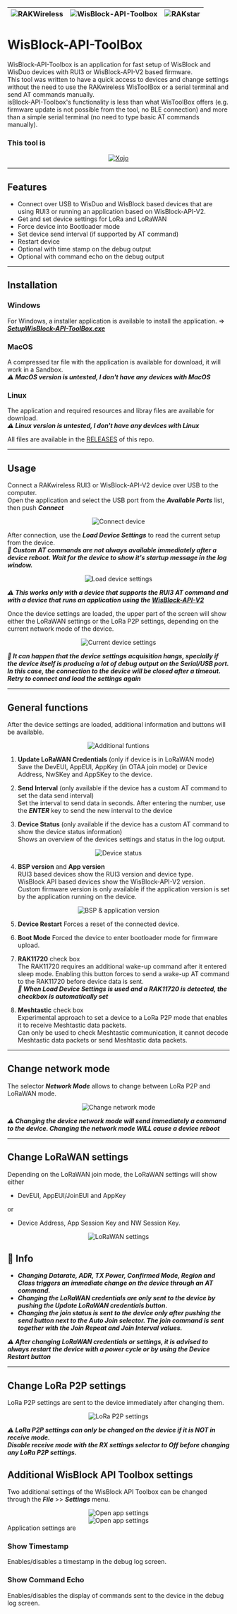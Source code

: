 | <img src="./assets/RAK-Whirls.png" alt="RAKWireless"> |     <img src="./assets/main-lorawan.png" alt="WisBlock-API-Toolbox" size=50% > | <img src="./assets/rakstar.jpg" alt="RAKstar" > |    
| :-: | :-: | :-: |
# WisBlock-API-ToolBox
WisBlock-API-Toolbox is an application for fast setup of WisBlock and WisDuo devices with RUI3 or WisBlock-API-V2 based firmware.     
This tool was written to have a quick access to devices and change settings without the need to use the RAKwireless WisToolBox or a serial terminal and send AT commands manually.    
isBlock-API-Toolbox's functionality is less than what WisToolBox offers (e.g. firmware update is not possible from the tool, no BLE connection) and more than a simple serial terminal (no need to type basic AT commands manually).    

### This tool is
<center><a href="https://xojo.com"><img src="./Resources/mwx.png" alt="Xojo"></a></center>

----

## Features
- Connect over USB to WisDuo and WisBlock based devices that are using RUI3 or running an application based on WisBlock-API-V2.
- Get and set device settings for LoRa and LoRaWAN
- Force device into Bootloader mode
- Set device send interval (if supported by AT command)
- Restart device
- Optional with time stamp on the debug output
- Optional with command echo on the debug output

----

## Installation

### Windows 
For Windows, a installer application is available to install the application. => [_**SetupWisBlock-API-ToolBox.exe**_](./SetupWisBlock-API-ToolBox.exe)

### MacOS
A compressed tar file with the application is available for download, it will work in a Sandbox.    
_**⚠️ MacOS version is untested, I don't have any devices with MacOS**_

### Linux
The application and required resources and libray files are available for download.    
_**⚠️ Linux version is untested, I don't have any devices with Linux**_

All files are available in the [RELEASES](https://github.com/beegee-tokyo/WisBlock-API-ToolBox/releases) of this repo.    

----

## Usage

Connect a RAKwireless RUI3 or WisBlock-API-V2 device over USB to the computer.    
Open the application and select the USB port from the _**Available Ports**_ list, then push _**Connect**_
<center><img src="./assets/connect.png" alt="Connect device"></center>

After connection, use the _**Load Device Settings**_ to read the current setup from the device.    
_**📝 Custom AT commands are not always available immediately after a device reboot. Wait for the device to show it's startup message in the log window.**_
<center><img src="./assets/load-settings.png" alt="Load device settings"></center>

_**⚠️ This works only with a device that supports the RUI3 AT command and with a device that runs an application using the [WisBlock-API-V2](https://github.com/beegee-tokyo/WisBlock-API-V2)**_

Once the device settings are loaded, the upper part of the screen will show either the LoRaWAN settings or the LoRa P2P settings, depending on the current network mode of the device.    
<center><img src="./assets/parameter-fields.png" alt="Current device settings"></center>

_**📝 It can happen that the device settings acquisition hangs, specially if the device itself is producing a lot of debug output on the Serial/USB port.**_    
_**In this case, the connection to the device will be closed after a timeout. Retry to connect and load the settings again**_

----

## General functions

After the device settings are loaded, additional information and buttons will be available.

<center><img src="./assets/additional-functions.png" alt="Additional funtions"></center>


1) **Update LoRaWAN Credentials** (only if device is in LoRaWAN mode)    
Save the DevEUI, AppEUI, AppKey (in OTAA join mode) or Device Address, NwSKey and AppSKey to the device.

2) **Send Interval** (only available if the device has a custom AT command to set the data send interval)     
Set the interval to send data in seconds. After entering the number, use the _**ENTER**_ key to send the new interval to the device

3) **Device Status** (only available if the device has a custom AT command to show the device status information)    
Shows an overview of the devices settings and status in the log output.

<center><img src="./assets/device-status.png" alt="Device status"></center>

4) **BSP version** and **App version**      
RUI3 based devices show the RUI3 version and device type.    
WisBlock API based devices show the WisBlock-API-V2 version.    
Custom firmware version is only available if the application version is set by the application running on the device.    

<center><img src="./assets/version-display.png" alt="BSP & application version"></center>

5) **Device Restart**
Forces a reset of the connected device.

6) **Boot Mode**
Forced the device to enter bootloader mode for firmware upload.

7) **RAK11720** check box    
The RAK11720 requires an additional wake-up command after it entered sleep mode. Enabling this button forces to send a wake-up AT command to the RAK11720 before device data is sent.    
_**📝 When Load Device Settings is used and a RAK11720 is detected, the checkbox is automatically set**_

8) **Meshtastic** check box    
Experimental approach to set a device to a LoRa P2P mode that enables it to receive Meshtastic data packets.    
Can only be used to check Meshtastic communication, it cannot decode Meshtastic data packets or send Meshtastic data packets.

----

## Change network mode

The selector _**Network Mode**_ allows to change between LoRa P2P and LoRaWAN mode.

<center><img src="./assets/network-mode.png" alt="Change network mode"></center>

_**⚠️ Changing the device network mode will send immediately a command to the device. Changing the network mode WILL cause a device reboot**_

----

## Change LoRaWAN settings

Depending on the LoRaWAN join mode, the LoRaWAN settings will show either     
- DevEUI, AppEUI/JoinEUI and AppKey    

or     
- Device Address, App Session Key and NW Session Key.    
<center><img src="./assets/lorawan-settings-1.png" alt="LoRaWAN settings"></center>

## 📝 Info
- _**Changing Datarate, ADR, TX Power, Confirmed Mode, Region and Class triggers an immediate change on the device through an AT command.**_
- _**Changing the LoRaWAN credentials are only sent to the device by pushing the Update LoRaWAN credentials button.**_
- _**Changing the join status is sent to the device only after pushing the send button next to the Auto Join selector. The join command is sent together with the Join Repeat and Join Interval values.**_

_**⚠️ After changing LoRaWAN credentials or settings, it is advised to always restart the device with a power cycle or by using the Device Restart button**_

----

## Change LoRa P2P settings

LoRa P2P settings are sent to the device immediately after changing them.
<center><img src="./assets/p2p-settings.png" alt="LoRa P2P settings"></center>

_**⚠️ LoRa P2P settings can only be changed on the device if it is NOT in receive mode.**_    
_**Disable receive mode with the RX settings selector to Off before changing any LoRa P2P settings.**_

## Additional WisBlock API Toolbox settings

Two additional settings of the WisBlock API Toolbox can be changed through the _**File**_ >> _**Settings**_ menu.    
<center><img src="./assets/open-settings.png" alt="Open app settings"></center>

<center><img src="./assets/settings.png" alt="Open app settings"></center>
Application settings are

### Show Timestamp
Enables/disables a timestamp in the debug log screen.

### Show Command Echo
Enables/disables the display of commands sent to the device in the debug log screen.

